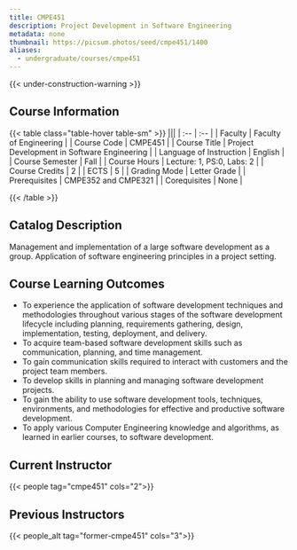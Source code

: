```yaml
---
title: CMPE451
description: Project Development in Software Engineering
metadata: none
thumbnail: https://picsum.photos/seed/cmpe451/1400
aliases:
  - undergraduate/courses/cmpe451
---
```


{{< under-construction-warning >}}

## Course Information

<!-- prettier-ignore-start -->
{{< table class="table-hover table-sm" >}}
|||
| :-- | :-- |
| Faculty | Faculty of Engineering |
| Course Code | CMPE451 |
| Course Title | Project Development in Software Engineering |
| Language of Instruction | English |
| Course Semester | Fall |
| Course Hours | Lecture: 1, PS:0, Labs: 2 |
| Course Credits | 2 |
| ECTS | 5 |
| Grading Mode | Letter Grade |
| Prerequisites | CMPE352 and CMPE321 |
| Corequisites | None |

{{< /table >}}
<!-- prettier-ignore-end -->


## Catalog Description

Management and implementation of a large software development as a group. Application of software engineering principles in a project setting.

## Course Learning Outcomes

- To experience the application of software development techniques and methodologies throughout various stages of the software development lifecycle including planning, requirements gathering, design, implementation, testing, deployment, and delivery.
- To acquire team-based software development skills such as communication, planning, and
time management.
- To gain communication skills required to interact with customers and the project team members.
- To develop skills in planning and managing software development projects.
- To gain the ability to use software development tools, techniques, environments, and methodologies for effective and productive software development.
- To apply various Computer Engineering knowledge and algorithms, as learned in earlier courses, to software development.

## Current Instructor

{{< people tag="cmpe451" cols="2">}}

## Previous Instructors

{{< people_alt tag="former-cmpe451" cols="3">}}
